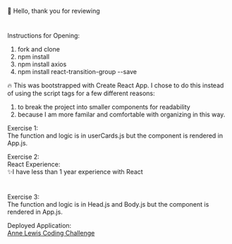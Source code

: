 👋 Hello, thank you for reviewing
#
Instructions for Opening:
1. fork and clone
2. npm install
3. npm install axios
4. npm install react-transition-group --save

🔥 This was bootstrapped with Create React App. I chose to do this instead of using the script tags for a few different reasons:</br>
1. to break the project into smaller components for readability
2. because I am more familar and comfortable with organizing in this way. 

Exercise 1: </br>
The function and logic is in userCards.js but the component is rendered in App.js. 

Exercise 2: </br>
React Experience: </br>
✨I have less than 1 year experience with React
#

Exercise 3: </br>
The function and logic is in Head.js and Body.js but the component is rendered in App.js. 

Deployed Application: </br>
[Anne Lewis Coding Challenge](https://cisco-works.vercel.app/)
